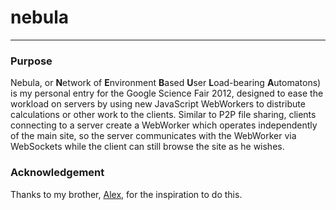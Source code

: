 # nebula
* * *
### Purpose ###
Nebula, or **N**etwork of **E**nvironment **B**ased **U**ser **L**oad-bearing **A**utomatons) is my personal entry for the Google Science Fair 2012, designed to ease the workload on servers by using new JavaScript WebWorkers to distribute calculations or other work to the clients. Similar to P2P file sharing, clients connecting to a server create a WebWorker which operates independently of the main site, so the server communicates with the WebWorker via WebSockets while the client can still browse the site as he wishes.

### Acknowledgement ###
Thanks to my brother, [Alex](http://www.github.com/alexcrichton), for the inspiration to do this.
